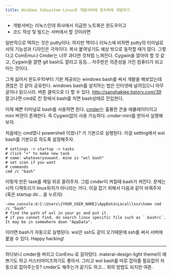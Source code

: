 ```yaml
---
title: Windows Subsystem Linux로 개발서버에 접속하여 개발하기
---
```


- 개발서버는 리눅스인데 회사에서 지급한 노트북은 윈도우이고
- 코드 작성 및 빌드는 서버에서 할 것이라면

일반적으로 택하는 것은 putty이다. 하지만 맥이나 리눅스에 비하면 putty의 터미널로서의 기능성과 디자인은 극악이다. 복사 붙여넣기도 예상 밖으로 동작할 때가 많다. 그렇다고 ComEmu나 Cmder는 너무 과다한 것처럼 느껴진다. Cygwin을 깔아야 할 것 같고, Cygwin을 깔면 git bash도 깔리고 등등... 저주받은 의존성을 가진 컴퓨터가 되고 마는 것이다.

그게 싫어서 윈도우10부터 기본 제공되는 windows bash를 써서 개발을 해보았는데 괜찮은 것 같아 공유한다.
windows bash를 설치하는 법은 인터넷에 널려있으니 아무 글이나 읽으시라. 버튼 클릭으로 다 할 수 있다.
<http://sanghaklee.tistory.com/39>
깔고나면 cmd로 킨 창에서 bash를 치면 bash상태로 진입한다.

이제 예쁜 터미널로 bash를 사용하면 된다. [cmder](http://cmder.net/)는 훌륭한 콘솔 에뮬레이터이고 mini 버젼이 존재한다. 즉 Cygwin없이 사용 가능하다. cmder-mini를 받아서 실행해보자.

처음에는 cmd였나 powershell 이었나? 가 기본으로 실행된다. 이걸 setting에서 wsl bash를 기본으로 하도록 설정해주자.

```shell
# settings -> startup -> tasks
# click "+" to make new task
# name: whateveryouwant. mine is "wsl bash"
# set icon if you want
# commands
cmd /c "bash"
```

이렇게 만든 task를 제일 위로 올려주자. 그럼 cmder이 켜질때 bash가 켜진다. 문제는 시작 디렉토리가 linux위치가 아니라는 거다. 이걸 잡기 위해서 다음과 같이 바꿔주자(혹은 startup dir... 을 누르자)

```shell
-new_console:d:C:\Users\{YOUR_USER_NAME}\AppData\Local\lxss\home cmd /c "bash"
# find the path of wsl in your pc and put it.
# if you cannot find, do search linux specific file such as `.bashrc`. It may be in somewhere down "AppData".
```

이러면 bash가 자동으로 실행된다. wsl은 ssh도 같이 오기때문에 ssh를 써서 서버에 붙을 수 있다.
Happy hacking!

---

하다보니 cmder을 버리고 ConEmu 로 갈아탔다. materal-design-light theme이 예쁘기도 하고 커스터마이즈하기도 좋아서. 그리고 wsl bash를 따로 잡아줄 필요없이 자동으로 잡아주는듯? cmder도 해주는거 같기도 하고... 위의 방법도 되지만 여튼.
